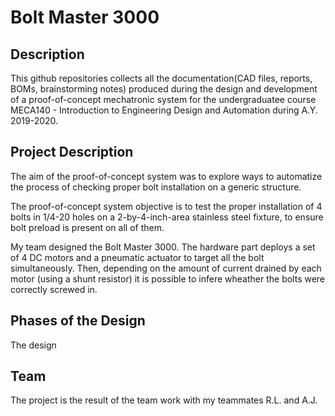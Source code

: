 # Bolt Master 3000

## Description
This github repositories collects all the documentation(CAD files, reports, BOMs, brainstorming notes) produced during the design and development of a proof-of-concept mechatronic system for the undergraduatee course MECA140 - Introduction to Engineering Design and Automation during A.Y. 2019-2020.

## Project Description

The aim of the proof-of-concept system was to explore ways to automatize the process of checking proper bolt installation on a generic structure.

The proof-of-concept system objective is to test the proper installation of 4 bolts in 1/4-20 holes on a 2-by-4-inch-area stainless steel fixture, to ensure bolt preload is present on all of them. 

My team designed the Bolt Master 3000. The hardware part deploys a set of 4 DC motors and a pneumatic actuator to target all the bolt simultaneously. Then, depending on the amount of current drained by each motor (using a shunt resistor) it is possible to infere wheather the bolts were correctly screwed in. 

## Phases of the Design

The design 

## Team 

The project is the result of the team work with my teammates R.L. and A.J. 
